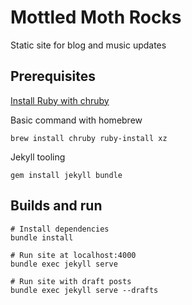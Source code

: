 # Mottled Moth Rocks

Static site for blog and music updates

## Prerequisites

[Install Ruby with chruby](https://mac.install.guide/ruby/12)

Basic command with homebrew
```
brew install chruby ruby-install xz
```

Jekyll tooling
```
gem install jekyll bundle
```

## Builds and run

```
# Install dependencies
bundle install

# Run site at localhost:4000
bundle exec jekyll serve

# Run site with draft posts
bundle exec jekyll serve --drafts
```

